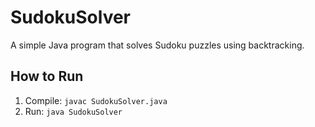 # SudokuSolver

A simple Java program that solves Sudoku puzzles using backtracking.

## How to Run
1. Compile: `javac SudokuSolver.java`
2. Run: `java SudokuSolver`